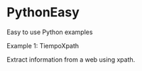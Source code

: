 # PythonEasy
  Easy to use Python examples

Example 1: TiempoXpath 

Extract information from a web using xpath.
